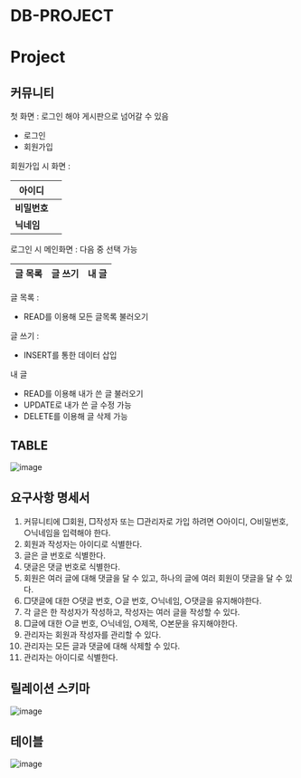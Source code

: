 # DB-PROJECT

# Project



## 커뮤니티


첫 화면 : 로그인 해야 게시판으로 넘어갈 수 있음

* 로그인
* 회원가입

회원가입 시 화면 :

| **아이디**   |      |
| ------------ | ---- |
| **비밀번호** |      |
| **닉네임**   |      |



로그인 시 메인화면 : 다음 중 선택 가능

| 글 목록 | 글 쓰기 | 내 글 |
| ------- | ------- | ----- |



글 목록 : 

* READ를 이용해 모든 글목록 불러오기

글 쓰기 : 

* INSERT를 통한 데이터 삽입

내 글

* READ를 이용해 내가 쓴 글 불러오기
* UPDATE로 내가 쓴 글 수정 가능
* DELETE를 이용해 글 삭제 가능



## TABLE


![image](https://user-images.githubusercontent.com/81346173/168541651-b97169f9-70f5-454b-97b1-c018ca5a7be1.png)


## 요구사항 명세서

1. 커뮤니티에 □회원, □작성자 또는 □관리자로 가입 하려면 ○아이디, ○비밀번호, ○닉네임을 입력해야 한다.
2. 회원과 작성자는 아이디로 식별한다.
3. 글은 글 번호로 식별한다.
4. 댓글은 댓글 번호로 식별한다.
5. 회원은 여러 글에 대해 댓글을 달 수 있고, 하나의 글에 여러 회원이 댓글을 달 수 있다.
6. □댓글에 대한 ○댓글 번호, ○글 번호, ○닉네임, ○댓글을 유지해야한다.
7. 각 글은 한 작성자가 작성하고, 작성자는 여러 글을 작성할 수 있다.
8. □글에 대한 ○글 번호, ○닉네임, ○제목, ○본문을 유지해야한다.
9. 관리자는 회원과 작성자를 관리할 수 있다.
10. 관리자는 모든 글과 댓글에 대해 삭제할 수 있다.
11. 관리자는 아이디로 식별한다.

## 릴레이션 스키마
![image](https://user-images.githubusercontent.com/81346173/169763206-e71bcd33-9d8a-49e8-a7fc-472d428f9759.png)

## 테이블
![image](https://user-images.githubusercontent.com/81346173/169768570-721d0eaa-638f-4a47-b527-21c1ac319abf.png)
